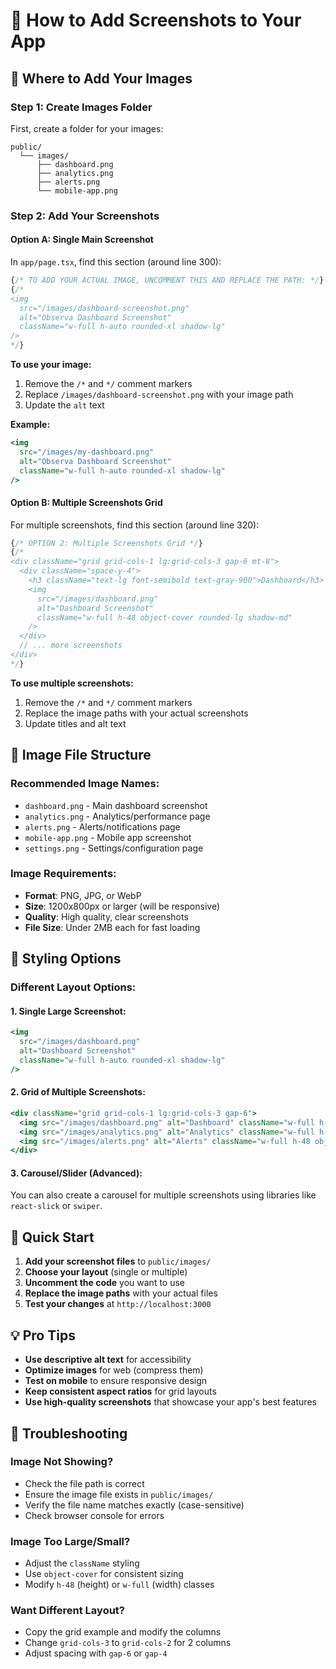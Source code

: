 # 📸 How to Add Screenshots to Your App

## 🎯 **Where to Add Your Images**

### **Step 1: Create Images Folder**
First, create a folder for your images:
```
public/
  └── images/
      ├── dashboard.png
      ├── analytics.png
      ├── alerts.png
      └── mobile-app.png
```

### **Step 2: Add Your Screenshots**

#### **Option A: Single Main Screenshot**
In `app/page.tsx`, find this section (around line 300):

```jsx
{/* TO ADD YOUR ACTUAL IMAGE, UNCOMMENT THIS AND REPLACE THE PATH: */}
{/* 
<img 
  src="/images/dashboard-screenshot.png" 
  alt="Observa Dashboard Screenshot"
  className="w-full h-auto rounded-xl shadow-lg"
/>
*/}
```

**To use your image:**
1. Remove the `/*` and `*/` comment markers
2. Replace `/images/dashboard-screenshot.png` with your image path
3. Update the `alt` text

**Example:**
```jsx
<img 
  src="/images/my-dashboard.png" 
  alt="Observa Dashboard Screenshot"
  className="w-full h-auto rounded-xl shadow-lg"
/>
```

#### **Option B: Multiple Screenshots Grid**
For multiple screenshots, find this section (around line 320):

```jsx
{/* OPTION 2: Multiple Screenshots Grid */}
{/* 
<div className="grid grid-cols-1 lg:grid-cols-3 gap-6 mt-8">
  <div className="space-y-4">
    <h3 className="text-lg font-semibold text-gray-900">Dashboard</h3>
    <img 
      src="/images/dashboard.png" 
      alt="Dashboard Screenshot"
      className="w-full h-48 object-cover rounded-lg shadow-md"
    />
  </div>
  // ... more screenshots
</div>
*/}
```

**To use multiple screenshots:**
1. Remove the `/*` and `*/` comment markers
2. Replace the image paths with your actual screenshots
3. Update titles and alt text

## 📁 **Image File Structure**

### **Recommended Image Names:**
- `dashboard.png` - Main dashboard screenshot
- `analytics.png` - Analytics/performance page
- `alerts.png` - Alerts/notifications page
- `mobile-app.png` - Mobile app screenshot
- `settings.png` - Settings/configuration page

### **Image Requirements:**
- **Format**: PNG, JPG, or WebP
- **Size**: 1200x800px or larger (will be responsive)
- **Quality**: High quality, clear screenshots
- **File Size**: Under 2MB each for fast loading

## 🎨 **Styling Options**

### **Different Layout Options:**

#### **1. Single Large Screenshot:**
```jsx
<img 
  src="/images/dashboard.png" 
  alt="Dashboard Screenshot"
  className="w-full h-auto rounded-xl shadow-lg"
/>
```

#### **2. Grid of Multiple Screenshots:**
```jsx
<div className="grid grid-cols-1 lg:grid-cols-3 gap-6">
  <img src="/images/dashboard.png" alt="Dashboard" className="w-full h-48 object-cover rounded-lg" />
  <img src="/images/analytics.png" alt="Analytics" className="w-full h-48 object-cover rounded-lg" />
  <img src="/images/alerts.png" alt="Alerts" className="w-full h-48 object-cover rounded-lg" />
</div>
```

#### **3. Carousel/Slider (Advanced):**
You can also create a carousel for multiple screenshots using libraries like `react-slick` or `swiper`.

## 🚀 **Quick Start**

1. **Add your screenshot files** to `public/images/`
2. **Choose your layout** (single or multiple)
3. **Uncomment the code** you want to use
4. **Replace the image paths** with your actual files
5. **Test your changes** at `http://localhost:3000`

## 💡 **Pro Tips**

- **Use descriptive alt text** for accessibility
- **Optimize images** for web (compress them)
- **Test on mobile** to ensure responsive design
- **Keep consistent aspect ratios** for grid layouts
- **Use high-quality screenshots** that showcase your app's best features

## 🔧 **Troubleshooting**

### **Image Not Showing?**
- Check the file path is correct
- Ensure the image file exists in `public/images/`
- Verify the file name matches exactly (case-sensitive)
- Check browser console for errors

### **Image Too Large/Small?**
- Adjust the `className` styling
- Use `object-cover` for consistent sizing
- Modify `h-48` (height) or `w-full` (width) classes

### **Want Different Layout?**
- Copy the grid example and modify the columns
- Change `grid-cols-3` to `grid-cols-2` for 2 columns
- Adjust spacing with `gap-6` or `gap-4` 